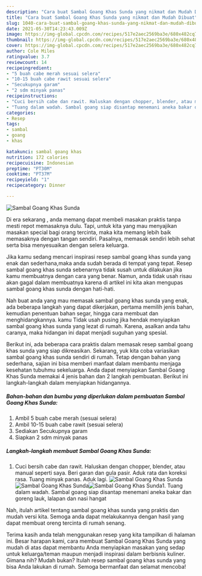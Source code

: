 ```yaml
---
description: "Cara buat Sambal Goang Khas Sunda yang nikmat dan Mudah Dibuat"
title: "Cara buat Sambal Goang Khas Sunda yang nikmat dan Mudah Dibuat"
slug: 1040-cara-buat-sambal-goang-khas-sunda-yang-nikmat-dan-mudah-dibuat
date: 2021-05-30T14:23:43.009Z
image: https://img-global.cpcdn.com/recipes/517e2aec2569ba3e/680x482cq70/sambal-goang-khas-sunda-foto-resep-utama.jpg
thumbnail: https://img-global.cpcdn.com/recipes/517e2aec2569ba3e/680x482cq70/sambal-goang-khas-sunda-foto-resep-utama.jpg
cover: https://img-global.cpcdn.com/recipes/517e2aec2569ba3e/680x482cq70/sambal-goang-khas-sunda-foto-resep-utama.jpg
author: Cole Miles
ratingvalue: 3.7
reviewcount: 14
recipeingredient:
- "5 buah cabe merah sesuai selera"
- "10-15 buah cabe rawit sesuai selera"
- "Secukupnya garam"
- "2 sdm minyak panas"
recipeinstructions:
- "Cuci bersih cabe dan rawit. Haluskan dengan chopper, blender, atau manual seperti saya. Beri garan dan gula pasir. Aduk rata dan koreksi rasa. Tuang minyak panas. Aduk lagi."
- "Tuang dalam wadah. Sambal goang siap disantap menemani aneka bakar dan goreng lauk, lalapan dan nasi hangat"
categories:
- Resep
tags:
- sambal
- goang
- khas

katakunci: sambal goang khas 
nutrition: 172 calories
recipecuisine: Indonesian
preptime: "PT30M"
cooktime: "PT37M"
recipeyield: "1"
recipecategory: Dinner

---
```



![Sambal Goang Khas Sunda](https://img-global.cpcdn.com/recipes/517e2aec2569ba3e/680x482cq70/sambal-goang-khas-sunda-foto-resep-utama.jpg)

Di era  sekarang , anda memang dapat membeli masakan praktis tanpa mesti repot memasaknya dulu. Tapi, untuk kita yang mau menyajikan masakan special bagi orang tercinta, maka kita memang lebih baik memasaknya dengan tangan sendiri. Pasalnya, memasak sendiri lebih sehat serta bisa menyesuaikan dengan selera keluarga.

Jika kamu sedang mencari inspirasi resep sambal goang khas sunda yang enak dan sederhana,maka anda sudah berada di tempat yang tepat. Resep sambal goang khas sunda  sebenarnya tidak susah untuk dilakukan jika kamu membuatnya dengan cara yang benar. Namun, anda tidak usah risau akan gagal dalam membuatnya 
karena di artikel ini kita akan mengupas sambal goang khas sunda dengan hati-hati.  



Nah buat anda yang mau memasak sambal goang khas sunda yang enak, ada beberapa langkah yang dapat dikerjakan, pertama memilih jenis bahan, kemudian penentuan bahan segar, hingga cara membuat dan menghidangkannya. kamu Tidak usah pusing jika hendak menyiapkan sambal goang khas sunda yang lezat di rumah. Karena, asalkan anda  tahu caranya, maka hidangan ini dapat menjadi suguhan yang spesial.

Berikut ini, ada beberapa cara praktis  dalam memasak resep sambal goang khas sunda yang siap dikreasikan. Sekarang, yuk kita coba variasikan sambal goang khas sunda sendiri di rumah. Tetap dengan bahan yang sederhana, sajian ini bisa memberi manfaat dalam membantu menjaga kesehatan tubuhmu sekeluarga. Anda dapat menyiapkan Sambal Goang Khas Sunda memakai 4 jenis bahan dan 2 langkah pembuatan. Berikut ini langkah-langkah dalam menyiapkan hidangannya.

<!--inarticleads1-->

##### Bahan-bahan dan bumbu yang diperlukan dalam pembuatan Sambal Goang Khas Sunda:

1. Ambil 5 buah cabe merah (sesuai selera)
1. Ambil 10-15 buah cabe rawit (sesuai selera)
1. Sediakan Secukupnya garam
1. Siapkan 2 sdm minyak panas




<!--inarticleads2-->

##### Langkah-langkah membuat Sambal Goang Khas Sunda:

1. Cuci bersih cabe dan rawit. Haluskan dengan chopper, blender, atau manual seperti saya. Beri garan dan gula pasir. Aduk rata dan koreksi rasa. Tuang minyak panas. Aduk lagi.
<img src="https://img-global.cpcdn.com/steps/ec630c43adde0de0/160x128cq70/sambal-goang-khas-sunda-langkah-memasak-1-foto.jpg" alt="Sambal Goang Khas Sunda"><img src="https://img-global.cpcdn.com/steps/cf49065ad50b670d/160x128cq70/sambal-goang-khas-sunda-langkah-memasak-1-foto.jpg" alt="Sambal Goang Khas Sunda"><img src="https://img-global.cpcdn.com/steps/de5c76ce032414d6/160x128cq70/sambal-goang-khas-sunda-langkah-memasak-1-foto.jpg" alt="Sambal Goang Khas Sunda">1. Tuang dalam wadah. Sambal goang siap disantap menemani aneka bakar dan goreng lauk, lalapan dan nasi hangat




Nah, itulah artikel tentang  sambal goang khas sunda  yang praktis dan mudah versi kita. Semoga anda dapat melakukannya dengan hasil yang dapat membuat oreng tercinta di rumah senang. 

Terima kasih anda telah menggunakan resep yang kita tampilkan di halaman ini. Besar harapan kami, cara membuat  Sambal Goang Khas Sunda yang mudah di atas dapat membantu Anda menyiapkan masakan yang sedap untuk keluarga/teman maupun menjadi inspirasi dalam berbisnis kuliner. Gimana nih? Mudah bukan? Itulah resep sambal goang khas sunda yang bisa Anda lakukan di rumah. Semoga bermanfaat dan selamat mencoba!

